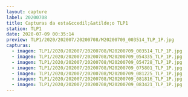 ```yaml
---
layout: capture
label: 20200708
title: Capturas da esta&ccedil;&atilde;o TLP1
station: TLP1
date: 2020-07-09 00:35:14
preview: TLP1/2020/202007/20200708/M20200709_003514_TLP_1P.jpg
capturas:
  - imagem: TLP1/2020/202007/20200708/M20200709_003514_TLP_1P.jpg
  - imagem: TLP1/2020/202007/20200708/M20200709_054335_TLP_1P.jpg
  - imagem: TLP1/2020/202007/20200708/M20200709_054728_TLP_1P.jpg
  - imagem: TLP1/2020/202007/20200708/M20200709_075801_TLP_1P.jpg
  - imagem: TLP1/2020/202007/20200708/M20200709_081225_TLP_1P.jpg
  - imagem: TLP1/2020/202007/20200708/M20200709_081816_TLP_1P.jpg
  - imagem: TLP1/2020/202007/20200708/M20200709_083421_TLP_1P.jpg
---
```

